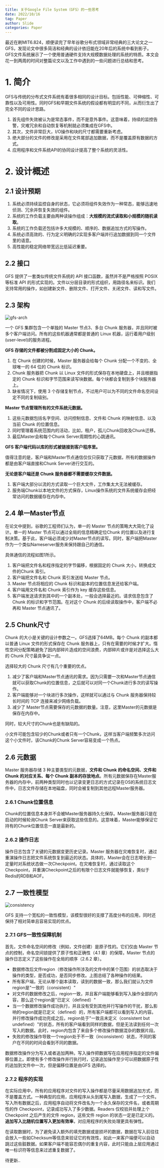 ```yaml
---
title: 关于Google File System（GFS）的一些思考
date: 2022/10/16
tag: Paper
author: Slide
categories: Paper
---
```


最近在刷MIT6.824，顺便读完了早年谷歌分布式领域非常经典的三大论文之一GFS，发现论文中很多简洁和经典的设计依旧能在20年后的系统中看到影子。GFS文件系统展示了一个使用普通硬件支持大规模数据处理的系统的特质。本文会花一到两周的时间对整篇论文以及工作中遇到的一些问题进行总结和思考。

<!--more-->

# 1. 简介

GFS与传统的分布式文件系统有着很多相同的设计目标。包括性能、可伸缩性、可靠性以及可用性。同时GFS和早期文件系统的假设都有明显的不同，从而衍生出了完全不同的设计思路。

1. 首先组件失效被认为是常态事件，而不是意外事件。这意味着，持续的监控告警，灾难冗余和自动恢复等机制就必须集成在GFS中。
2. 其次，文件非常巨大，I/O操作和块的尺寸都需要重新考虑。
3. 绝大部分的文件的修改是采用在文件尾部追加数据，而不是覆盖原有数据的方式。
4. 应用程序和文件系统API的协同设计提高了整个系统的灵活性。

# 2. 设计概述

## 2.1 设计预期

1. 系统必须持续监控自身的状态，它必须将组件失效作为一种常态，能够迅速地侦测、冗余并恢复失效的组件。
2. 系统的工作负载主要由两种读操作组成：**大规模的流式读取和小规模的随机读取**。
3. 系统的工作负载还包括许多大规模的、顺序的、数据追加方式的写操作。
4. 系统必须高效的、行为定义明确的2实现多客户端并行追加数据到同一个文件里的语意。
5. 高性能的稳定网络带宽远比低延迟重要。

## 2.2 接口

GFS 提供了一套类似传统文件系统的 API 接口函数，虽然并不是严格按照 POSIX 等标准 API 的形式实现的。文件以分层目录的形式组织，用路径名来标识。我们支持常用的操作，如创建新文件、删除文件、打开文件、关闭文件、读和写文件。

## 2.3 架构

![gfs-arch](/images/posts/gfs/gfs-arch.png)

一个 GFS 集群包含一个单独的 Master 节点3、多台 Chunk 服务器，并且同时被多个客户端访问。所有的这些机器通常都是普通的 Linux 机器，运行着用户级别(user-level)的服务进程。

**GFS 存储的文件都被分割成固定大小的 Chunk。**

1. 在 Chunk 创建的时候，Master 服务器会给每个 Chunk 分配一个不变的、全球唯一的 64 位的 Chunk 标识。
2. Chunk 服务器把 Chunk 以 Linux 文件的形式保存在本地硬盘上，并且根据指定的 Chunk 标识和字节范围来读写块数据。每个块都会复制到多个块服务器上。
3. 缺省情况下，使用 3 个存储复制节点，不过用户可以为不同的文件命名空间设定不同的复制级别。

**Master 节点管理所有的文件系统元数据。**

1. 这些元数据包括名字空间、访问控制信息、文件和 Chunk 的映射信息、以及当前 Chunk 的位置信息。
2. 同时管理着系统范围内的活动，比如，租户，孤儿Chunk回收及Chunk迁移。
3. 最后Master会和每个Chunk Server周期性的心跳通讯。

**GFS 客户端代码以库的形式被链接到客户程序里。**

值得注意的是，客户端和Master节点通信仅仅只获取了元数据，所有的数据操作都是由客户端直接和Chunk Server进行交互的。

**无论是客户端还是 Chunk 服务器都不需要缓存文件数据。**

1. 客户端大部分以流的方式读取一个巨大文件，工作集太大无法被缓存。
2. 服务端Chunk以本地文件的方式保存，Linux操作系统的文件系统缓存会把经常访问的数据缓存在内存中。

## 2.4 单一Master节点

在论文中提到，谷歌的工程师们认为，单一的 Master 节点的策略大大简化了设计。单一的 Master 节点可以通过全局的信息精确定位Chunk 的位置以及进行复制决策。基于此，客户端必须减少对Master节点的读写。同时，客户端把Master作为一个类似Nameserver服务来保持跟自己的通信。

具体通信的流程如图1所示。

1. 客户端把文件名和程序指定的字节偏移，根据固定的 Chunk 大小，转换成文件的Chunk 索引。
2. 客户端把文件名和 Chunk 索引发送给 Master 节点。
3. Master 节点将相应的 Chunk 标识和副本的位置信息发还给客户端。
4. 客户端用文件名和 Chunk 索引作为 key 缓存这些信息。
5. 客户端发送请求到其中的一个副本处，一般会选择最近的。请求信息包含了 Chunk 的标识和字节范围。在对这个 Chunk 的后续读取操作中，客户端不必再和 Master 节点通讯了。

## 2.5 Chunk尺寸

Chunk 的大小是关键的设计参数之一。GFS选择了64MB。每个 Chunk 的副本都以普通 Linux 文件的形式保存在 Chunk 服务器上，只有在需要的时候才扩大。惰性空间分配策略避免了因内部碎片造成的空间浪费，内部碎片或许是对选择这么大的 Chunk 尺寸最具争议一点。

选择较大的 Chunk 尺寸有几个重要的优点。

1. 减少了客户端和Master节点通讯的需求。因为只需要一次和Master节点通信就可以获取Chunk的位置信息，之后就可以对同一个Chunk进行多次的读写操作。
2. 客户端能够对一个块进行多次操作，这样就可以通过与 Chunk 服务器保持较长时间的 TCP 连接来减少网络负载。
3. 减少了 Master节点需要保存的元数据的数量。注意，这里Master的元数据是保存在内存中。

同时，较大尺寸的Chunk也是有缺陷的。

小文件可能包含较少的Chunk或者只有一个Chunk，这样当客户端频繁多次访问这个小文件时，该Chunk的Chunk Server容易变成一个热点。

## 2.6 元数据

Master 服务器存储 3 种主要类型的元数据，**文件和 Chunk 的命名空间、文件和 Chunk 的对应关系、每个 Chunk 副本的存放地点**。所有元数据保存在Master服务器的内存中，前两种类型同时也以记录变更日志的方式记录在OS的系统日志文件中，日志文件存储在本地磁盘，同时会被复制到其他远程Master服务器。

### 2.6.1 Chunk位置信息

Chunk的位置信息本身并不会被Master服务器持久化保存。Master服务器只是在启动的时候轮询Chunk Server来获取这些信息的。这意味着，Master能够保证它持有的Chunk位置信息一直是最新的。

### 2.6.2 操作日志

操作日志包含了关键的元数据变更历史记录。Master 服务器在灾难恢复时，通过重演操作日志把文件系统恢复到最近的状态。具体的，Master会在日志增长到一定量时对系统状态做一次Checkpoint。在灾难恢复时，通过读取这个Checkpoint，并重演Checkpoint之后的有限个日志文件就能够恢复，类似于Redis的RDB和AOF。

## 2.7 一致性模型

![consistency](/images/posts/gfs/consistency.png)

GFS 支持一个宽松的一致性模型，该模型很好的支撑了高度分布的应用，同时还保持了相对简单且容易实现的优点。

### 2.7.1 GFS一致性保障机制

首先，文件命名空间的修改（例如，文件创建）是原子性的。它们仅由 Master 节点的控制，命名空间锁提供了原子性和正确性（4.1 章）的保障，Master 节点的操作日志定义了这些操作在全局的顺序（2.6.2 章）。

- 数据修改后文件region（修改操作所涉及的文件中的某个范围）的状态取决于操作的类型，是否成功，是否同步修改。上图总结了各种操作的结果。
- 所有客户端，无论从哪个副本读取，读到的数据一致，那么我们就认为文件region是"一致的（consistent）"
- 对文件的数据修改之后，region一致，并且客户端能够看到写入操作全部的内容，那么这个region是"已定义（defined）"
- 当一个数据修改操作成功执行，并且没有受到其他并行写操作的干扰，那么影响的region就是已定义（defined）的，所有客户端都可以看到写入的内容。并行修改操作成功完成之后，region处于"一致且未定义（consistent but undefined）"的状态，所有的客户端看到同样的数据，但是无法读到任何一次写入的数据。此时，region内包含了来自多个修改操作数据混杂的数据片段。
- 失败的修改操作导致一个region处于不一致（inconsistent）状态，不同的客户在不同的时间会看到不同的数据。

数据修改操作分为写入或者追加两种。写入操作把数据写在应用程序指定的文件偏移位置上。即使有多个修改操作并行执行时，记录追加操作至少可以把数据原子性的追加到文件中一次，但是偏移位置是由GFS 选择的。

### 2.7.2 程序的实现

在实际应用中，所有的应用程序对文件的写入操作都是尽量采用数据追加方式，而不是覆盖方式。一种典型的应用，应用程序从头到尾写入数据，生成了一个文件。写入所有数据之后，应用程序自动将文件改名为一个永久保存的文件名，或者周期性的作 Checkpoint，记录成功写入了多少数据。Readers 仅校验并处理上个 Checkpoint 之后产生的文件 region，这些文件 region 的状态一定是已定义的。**追加写入比随机位置写入更加有效率**，对应用程序的失败处理更具有弹性。

在读取数据时，为了避免读入额外的填充数据或是损坏的数据，数据在写入前往往会放入一些如Checksum等信息来验证它的有效性，如此一来客户端便可以自动跳过这些脏数据。如果客户端不能容忍偶尔的重复内容，此时只能由上层应用通过唯一标识符等信息来过滤重复数据了。




















待更新..